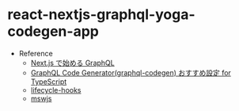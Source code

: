 # react-nextjs-graphql-yoga-codegen-app

- Reference
  - [Next.js で始める GraphQL](https://numb86-tech.hatenablog.com/entry/2022/03/14/203723)
  - [GraphQL Code Generator(graphql-codegen) おすすめ設定 for TypeScript](https://zenn.dev/izumin/articles/ffc84c1b4310be)
  - [lifecycle-hooks](https://the-guild.dev/graphql/codegen/docs/config-reference/lifecycle-hooks#how-to-use)
  - [mswjs](https://mswjs.io/)
